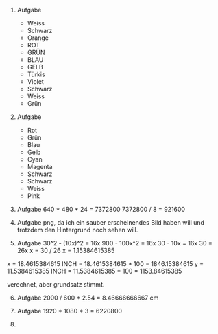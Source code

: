 1. Aufgabe
    - Weiss
    - Schwarz
    - Orange
    - ROT
    - GRÜN
    - BLAU
    - GELB
    - Türkis
    - Violet
    - Schwarz
    - Weiss
    - Grün

2. Aufgabe
   - Rot
   - Grün
   - Blau
   - Gelb
   - Cyan
   - Magenta
   - Schwarz
   - Schwarz
   - Weiss
   - Pink

3. Aufgabe
   640 * 480 * 24 = 7372800
   7372800 / 8 = 921600

4. Aufgabe
   png, da ich ein sauber erscheinendes Bild haben will und trotzdem den Hintergrund noch sehen will.

5. Aufgabe
30^2 - (10x)^2 = 16x
900 - 100x^2 = 16x
30 - 10x = 16x
30 = 26x
x = 30 / 26
x = 1.15384615385

x = 18.4615384615 INCH = 18.4615384615 * 100 = 1846.15384615
y = 11.5384615385 INCH = 11.5384615385 * 100 = 1153.84615385

verechnet, aber grundsatz stimmt.

6. Aufgabe
2000 / 600 * 2.54 = 8.46666666667 cm

7. Aufgabe
   1920 * 1080 * 3 = 6220800
8. 



   